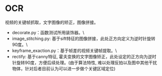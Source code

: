 # OCR
视频的关键帧抓取，文字图像的矫正，图像拼接。

- decorate.py：函数测试所用装饰器。\\
- image_stitching.py: 基于sift特征的图像拼接，此处正方向定义为逆时针旋转90度。\\
- keyframe_exaction.py：基于帧差的视频关键帧提取。\\
- rectify: 基于canny特征, 霍夫变换的文字图像矫正，此处设定的正方向为逆时针旋转90度，方便后续处理。(由于算法特性, 难以处理反拍以及图中其他干扰物体，针对后者目前认为可以进一步做个关键区域定位)
